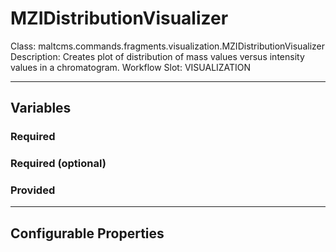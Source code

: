 <h1>MZIDistributionVisualizer</h1>
Class: maltcms.commands.fragments.visualization.MZIDistributionVisualizer
Description: Creates plot of distribution of mass values versus intensity values in a chromatogram.
Workflow Slot: VISUALIZATION

---

<h2>Variables</h2>
<h3>Required</h3>

<h3>Required (optional)</h3>

<h3>Provided</h3>


---

<h2>Configurable Properties</h2>

